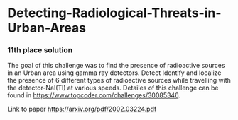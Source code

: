 # Detecting-Radiological-Threats-in-Urban-Areas
### 11th place solution
The goal of this challenge was to find the presence of radioactive sources in an Urban area using gamma ray detectors. Detect Identify and localize the presence of 6 different types of radioactive sources while travelling with the detector-NaI(Tl) at various speeds. Detailes of this challenge can be found in https://www.topcoder.com/challenges/30085346.

Link to paper https://arxiv.org/pdf/2002.03224.pdf

